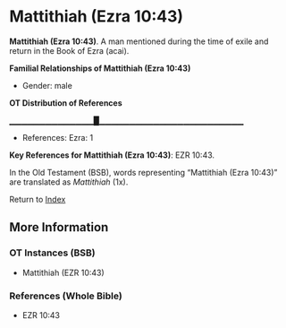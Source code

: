 # Mattithiah (Ezra 10:43)
**Mattithiah (Ezra 10:43)**. 
A man mentioned during the time of exile and return in the Book of Ezra (acai). 




**Familial Relationships of Mattithiah (Ezra 10:43)**


* Gender: male


**OT Distribution of References**

▁▁▁▁▁▁▁▁▁▁▁▁▁▁█▁▁▁▁▁▁▁▁▁▁▁▁▁▁▁▁▁▁▁▁▁▁▁▁
* References: Ezra: 1



**Key References for Mattithiah (Ezra 10:43)**: 
EZR 10:43. 


In the Old Testament (BSB), words representing “Mattithiah (Ezra 10:43)” are translated as 
*Mattithiah* (1x). 




Return to [Index](00-Index.md)

## More Information

### OT Instances (BSB)

* Mattithiah (EZR 10:43)



### References (Whole Bible)

* EZR 10:43




